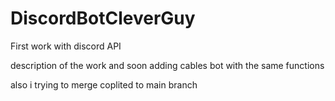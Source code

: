 # DiscordBotCleverGuy
First work with discord API

description of the work and soon adding cables bot with the same functions

also i trying to merge coplited to main branch
